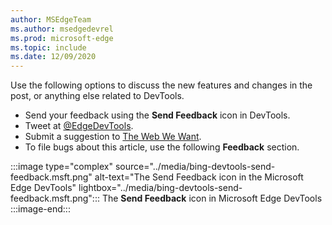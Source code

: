 ```yaml
---
author: MSEdgeTeam
ms.author: msedgedevrel
ms.prod: microsoft-edge
ms.topic: include
ms.date: 12/09/2020
---
```

Use the following options to discuss the new features and changes in the post, or anything else related to DevTools.

*   Send your feedback using the **Send Feedback** icon in DevTools.
*   Tweet at [@EdgeDevTools][PostTweetEdgeDevTools].
*   Submit a suggestion to [The Web We Want][TheWebWeWant].
*   To file bugs about this article, use the following **Feedback** section.

:::image type="complex" source="../media/bing-devtools-send-feedback.msft.png" alt-text="The Send Feedback icon in the Microsoft Edge DevTools" lightbox="../media/bing-devtools-send-feedback.msft.png":::
   The **Send Feedback** icon in Microsoft Edge DevTools
:::image-end:::

<!-- links -->

[PostTweetEdgeDevTools]: https://twitter.com/intent/tweet?text=@EdgeDevTools "@EdgeDevTools | Post a Tweet"

[EdgeDevToolsTwitterAccount]: https://twitter.com/EdgeDevTools "@EdgeDevTools Twitter account"

[GitHubMicrosoftDocsEdgeDeveloperNewIssue]: https://github.com/MicrosoftDocs/edge-developer/issues/new?title=[DevTools%20Docs%20Feedback] "New Issue - MicrosoftDocs/edge-developer - GitHub"

[TheWebWeWant]: https://webwewant.fyi "The Web We Want"
